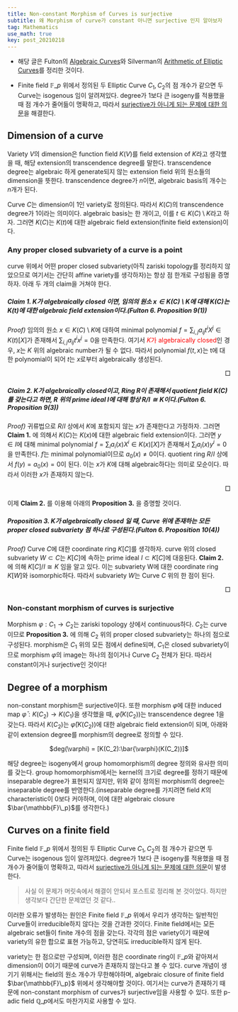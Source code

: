 ```yaml
---
title: Non-constant Morphism of Curves is surjective
subtitle: 왜 Morphism of curve가 constant 아니면 surjective 인지 알아보자
tag: Mathematics
use_math: true
key: post_20210218
---
```


* 해당 글은 Fulton의 [Algebraic Curves](http://www.math.lsa.umich.edu/~wfulton/CurveBook.pdf)와 Silverman의 [Arithmetic of Elliptic Curves](https://www.springer.com/gp/book/9780387094939)를 정리한 것이다.

* Finite field $\mathbb{F}\_p$ 위에서 정의된 두 Elliptic Curve $C_1, C_2$의 점 개수가 같으면 두 Curve는 isogenous 임이 알려져있다. degree가 1보다 큰 isogeny를 적용했을 때 점 개수가 줄어듦이 명확하고, 따라서 [surjective가 아니게 되는 문제에 대한 의문](https://math.stackexchange.com/questions/2969598/if-isogenous-elliptic-curves-have-equal-numbers-of-points-how-can-isogenies-hav)을 해결한다.

## Dimension of a curve

Variety $V$의 dimension은 function field $K(V)$를 field extension of $K$라고 생각했을 때, 해당 extension의 transcendence degree를 말한다. transcendence degree는 algebraic 하게 generate되지 않는 extension field 위의 원소들의 dimension을 뜻한다. transcendence degree가 $n$이면, algebraic basis의 개수는 $n$개가 된다.

Curve $C$는 dimension이 1인 variety로 정의된다. 따라서 $K(C)$의 transcendence degree가 1이라는 의미이다. algebraic basis는 한 개이고, 이를 $t \in K(C) \setminus K$라고 하자. 그러면 $K(C)$는 $K(t)$에 대한 algebraic field extension(finite field extension)이다.

### Any proper closed subvariety of a curve is a point

curve 위에서 어떤 proper closed subvariety(아직 zariski topology를 정리하지 않았으므로 여기서는 간단히 affine variety를 생각하자)는 항상 점 한개로 구성됨을 증명하자. 아래 두 개의 claim을 거쳐야 한다.

##### Claim 1. $K$가 algebraically closed 이면, 임의의 원소 $x \in K(C) \setminus K$에 대해 $K(C)$는 $K(t)$에 대한 algebraic field extension이다.(Fulton 6. Proposition 9(1))

_Proof)_ 임의의 원소 $x \in K(C) \setminus K$에 대하여 minimal polynomial $f = \sum_{i,j} a_{ij} t^i X^j \in K(t)[X]$가 존재해서 $\sum_{i,j} a_{ij} t^i x^j = 0$을 만족한다. 여기서 <font color='red'>$K$가 algebraically closed</font>인 경우, $x$는 $K$ 위의 algebraic number가 될 수 없다. 따라서 polynomial $f(t,x)$는 t에 대한 polynomial이 되어 $t$는 $x$로부터 algebraically 생성된다.

<div style="text-align: right">□</div>

##### Claim 2. $K$가 algebraically closed이고, Ring $R$이 존재해서 quotient field $K(C)$를 갖는다고 하면, $R$ 위의 prime ideal $I$에 대해 항상 $R/I \cong K$이다.(Fulton 6. Proposition 9(3))

_Proof)_ 귀류법으로 $R/I$ 상에서 $K$에 포함되지 않는 $x$가 존재한다고 가정하자. 그러면 **Claim 1.** 에 의해서 $K(C)$는 $K(x)$에 대한 algebraic field extension이다. 그러면 $y \in I$에 대해 minimal polynomial $f = \sum_{i} a_{i}(x)X^i \in K(x)[X]$가 존재해서 $\sum_{i} a_{i}(x) y^i = 0$을 만족한다. 
$f$는 minimal polynomial이므로 $a_0(x) \neq 0$이다. quotient ring $R/I$ 상에서 $f(y) = a_0(x) = 0$이 된다. 이는 $x$가 $K$에 대해 algebraic하다는 의미로 모순이다. 따라서 이러한 $x$가 존재하지 않는다. 

<div style="text-align: right">□</div>

이제 **Claim 2.** 를 이용해 아래의 **Proposition 3.** 을 증명할 것이다.

##### Proposition 3. $K$가 algebraically closed 일 때, Curve 위에 존재하는 모든 proper closed subvariety 점 하나로 구성된다.(Fulton 6. Proposition 10(4))

_Proof)_ Curve $C$에 대한 coordinate ring $K[C]$를 생각하자. curve 위의 closed subvariety $W \subset C$는 $K[C]$에 속하는 prime ideal $I \subset K[C]$에 대응된다. **Claim 2.** 에 의해 $K[C]/I \cong K$ 임을 알고 있다. 이는 subvariety W에 대한 coordinate ring $K[W]$와 isomorphic하다. 따라서 subvariety $W$는 Curve $C$ 위의 한 점이 된다.

<div style="text-align: right">□</div>

### Non-constant morphism of curves is surjective 

Morphism $\varphi: C_1 \rightarrow C_2$는 zariski topology 상에서 continuous하다. $C_2$는 curve이므로 **Proposition 3.** 에 의해 $C_2$ 위의 proper closed subvariety는 하나의 점으로 구성된다. morphism은 $C_1$ 위의 모든 점에서 define되며, $C_1$은 closed subvariety이므로 morphism $\varphi$의 image는 하나의 점이거나 Curve $C_2$ 전체가 된다. 따라서 constant이거나 surjective인 것이다!

## Degree of a morphism

non-constant morphism은 surjective이다. 또한 morphism $\varphi$에 대한 induced map $\bar{\varphi}: K(C_2) \rightarrow K(C_1)$을 생각했을 때, $\bar{\varphi}(K(C_2))$는 transcendence degree 1을 갖는다. 따라서 $K(C_2)$는 $\bar{\varphi}(K(C_2))$에 대한 algebraic field extension이 되며, 아래와 같이 extension degree를 morphism의 degree로 정의할 수 있다.

<center>$deg(\varphi) = [K(C_2):\bar{\varphi}(K(C_2))]$</center>

해당 degree는 isogeny에서 group homomorphism의 degree 정의와 유사한 의미를 갖는다. group homomorphism에서는 kernel의 크기로 degree를 정하기 때문에 inseparable degree가 표현되지 않지만, 위와 같이 정의된 morphism의 degree는 inseparable degree를 반영한다.(inseparable degree를 가지려면 field $K$의 characteristic이 0보다 커야하며, 이에 대한 algebraic closure $\bar{\mathbb{F}\_p}$를 생각한다.)

## Curves on a finite field

Finite field $\mathbb{F}\_p$ 위에서 정의된 두 Elliptic Curve $C_1, C_2$의 점 개수가 같으면 두 Curve는 isogenous 임이 알려져있다. degree가 1보다 큰 isogeny를 적용했을 때 점 개수가 줄어듦이 명확하고, 따라서 [surjective가 아니게 되는 문제에 대한 의문](https://math.stackexchange.com/questions/2969598/if-isogenous-elliptic-curves-have-equal-numbers-of-points-how-can-isogenies-hav)이 발생한다.

 > 사실 이 문제가 머릿속에서 해결이 안되서 포스트로 정리해 본 것이었다. 하지만 생각보다 간단한 문제였던 것 같다..

이러한 오류가 발생하는 원인은 Finite field $\mathbb{F}\_p$ 위에서 우리가 생각하는 일반적인 Curve들이 irreducible하지 않다는 것을 간과한 것이다. Finite field에서는 모든 algebraic set들이 finite 개수의 점을 갖는다. 각각의 점은 variety이기 때문에 variety의 유한 합으로 표현 가능하고, 당연히도 irreducible하지 않게 된다.

variety는 한 점으로만 구성되며, 이러한 점은 coordinate ring이 $\mathbb{F}\_p$와 같아져서 dimension이 0이기 때문에 curve가 존재하지 않는다고 볼 수 있다. curve 개념이 생기기 위해서는 field의 원소 개수가 무한해야하며, algebraic closure of finite field $\bar{\mathbb{F}\_p}$ 위에서 생각해야할 것이다. 여기서는 curve가 존재하기 때문에 non-constant morphism of curves가 surjective임을 사용할 수 있다.
또한 p-adic field $\mathbb{Q}\_p$에서도 마찬가지로 사용할 수 있다.